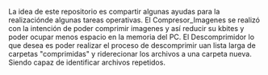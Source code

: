 La idea de este repositorio es compartir algunas ayudas para la realizaciónde algunas tareas operativas.
El Compresor_Imagenes se realizó con la intención de poder comprimir imagenes y así reducir su kbites y poder ocupar menos espacio en la memoria del PC.
El Descomprimidor lo que desea es poder realizar el proceso de descomprimir uan lista larga de carpetas "comprimidas" y riderecionar los archivos a una carpeta nueva. Siendo capaz de identificar archivos repetidos.

